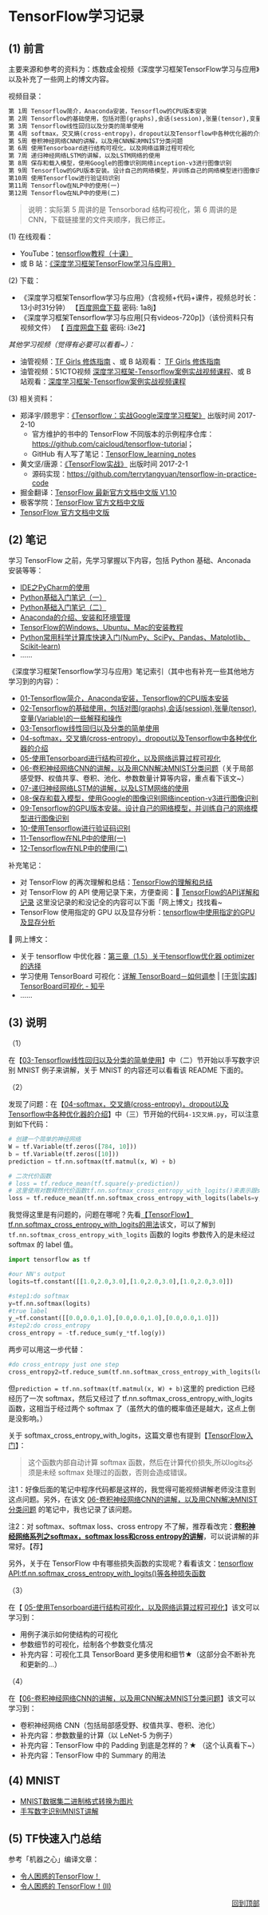 <a name="top"></a>

# TensorFlow学习记录


## (1) 前言

主要来源和参考的资料为：炼数成金视频《深度学习框架TensorFlow学习与应用》以及补充了一些网上的博文内容。

视频目录：

``` xml
第 1周 Tensorflow简介，Anaconda安装，Tensorflow的CPU版本安装
第 2周 Tensorflow的基础使用，包括对图(graphs),会话(session),张量(tensor),变量(Variable)的一些解释和操作
第 3周 Tensorflow线性回归以及分类的简单使用
第 4周 softmax，交叉熵(cross-entropy)，dropout以及Tensorflow中各种优化器的介绍
第 5周 卷积神经网络CNN的讲解，以及用CNN解决MNIST分类问题
第 6周 使用Tensorboard进行结构可视化，以及网络运算过程可视化
第 7周 递归神经网络LSTM的讲解，以及LSTM网络的使用
第 8周 保存和载入模型，使用Google的图像识别网络inception-v3进行图像识别
第 9周 Tensorflow的GPU版本安装。设计自己的网络模型，并训练自己的网络模型进行图像识别
第10周 使用Tensorflow进行验证码识别
第11周 Tensorflow在NLP中的使用(一)
第12周 Tensorflow在NLP中的使用(二)
```

> 说明：实际第 5 周讲的是 Tensorborad 结构可视化，第 6 周讲的是 CNN，下载链接里的文件夹顺序，我已修正。

(1) 在线观看：

- YouTube：[tensorflow教程（十课）](https://www.youtube.com/watch?v=eAtGqz8ytOI&list=PLjSwXXbVlK6IHzhLOMpwHHLjYmINRstrk&index=2&t=0s)
- 或 B 站：[《深度学习框架TensorFlow学习与应用》](https://www.bilibili.com/video/av20542427/)

(2) 下载：

- 《深度学习框架Tensorflow学习与应用》（含视频+代码+课件，视频总时长：13小时31分钟）  【[百度网盘下载](https://pan.baidu.com/s/16OINOrFiRXbqmqOFjCFzLQ )  密码: 1a8j】
- 《深度学习框架Tensorflow学习与应用[只有videos-720p]》（该份资料只有视频文件） 【 [百度网盘下载](https://pan.baidu.com/s/1oQLgWFEBsVrcKJN4swEdzg)  密码: i3e2】

*其他学习视频（觉得有必要可以看看~）：*  

- 油管视频：[TF Girls 修炼指南](https://www.youtube.com/watch?v=TrWqRMJZU8A&list=PLwY2GJhAPWRcZxxVFpNhhfivuW0kX15yG&index=2) 、或 B 站观看： [TF Girls 修炼指南](https://space.bilibili.com/16696495/#/channel/detail?cid=1588) 
- 油管视频：51CTO视频 [深度学习框架-Tensorflow案例实战视频课程](https://www.youtube.com/watch?v=-pYU4ub7g0c&list=PL8LR_PrSuIRhpEYA3sJ-J5hYGYUSwZwdS)、或 B 站观看：[深度学习框架-Tensorflow案例实战视频课程](https://www.bilibili.com/video/av29663946/?p=1)

(3) 相关资料：

- 郑泽宇/顾思宇：[《Tensorflow：实战Google深度学习框架》](https://book.douban.com/subject/26976457/) 出版时间 2017-2-10
  - 官方维护的书中的 TensorFlow 不同版本的示例程序仓库：<https://github.com/caicloud/tensorflow-tutorial>；
  - GitHub 有人写了笔记：[TensorFlow_learning_notes](https://github.com/cookeem/TensorFlow_learning_notes)
- 黄文坚/唐源：[《TensorFlow实战》](https://book.douban.com/subject/26974266/) 出版时间 2017-2-1
  - 源码实现：<https://github.com/terrytangyuan/tensorflow-in-practice-code>
- 掘金翻译：[TensorFlow 最新官方文档中文版 V1.10 ](https://github.com/xitu/tensorflow-docs)
- 极客学院：[TensorFlow 官方文档中文版](http://wiki.jikexueyuan.com/project/tensorflow-zh/)
- [TensorFlow 官方文档中文版](http://www.tensorfly.cn/tfdoc/get_started/introduction.html)

## (2) 笔记

学习 TensorFlow 之前，先学习掌握以下内容，包括 Python 基础、Anconada 安装等等：

- [IDE之PyCharm的使用](./other/IDE之PyCharm的使用.md)
- [Python基础入门笔记（一）](./other/Python/Python基础入门笔记（一）.md)
- [Python基础入门笔记（二）](./other/Python/Python基础入门笔记（二）.md)
- [Anaconda的介绍、安装和环境管理](./other/Anaconda的介绍、安装和环境管理.md)
- [TensorFlow的Windows、Ubuntu、Mac的安装教程](./other/TensorFlow的Windows、Ubuntu、Mac的安装教程.md)
- [Python常用科学计算库快速入门(NumPy、SciPy、Pandas、Matplotlib、Scikit-learn)](./other/Python常用科学计算库快速入门(NumPy、SciPy、Pandas、Matplotlib、Scikit-learn).md)
- ……

《深度学习框架Tensorflow学习与应用》笔记索引（其中也有补充一些其他地方学习到的内容）：

- [01-Tensorflow简介，Anaconda安装，Tensorflow的CPU版本安装](./Notes/01-Tensorflow简介，Anaconda安装，Tensorflow的CPU版本安装.md)
- [02-Tensorflow的基础使用，包括对图(graphs),会话(session),张量(tensor),变量(Variable)的一些解释和操作](./Notes/02-Tensorflow的基础使用，包括对图\(graphs\),会话\(session\),张量\(tensor\),变量\(Variable\)的一些解释和操作.md)
- [03-Tensorflow线性回归以及分类的简单使用](./Notes/03-Tensorflow线性回归以及分类的简单使用.md)
- [04-softmax，交叉熵(cross-entropy)，dropout以及Tensorflow中各种优化器的介绍](./Notes/04-softmax，交叉熵\(cross-entropy\)，dropout以及Tensorflow中各种优化器的介绍.md)
- [05-使用Tensorboard进行结构可视化，以及网络运算过程可视化](./Notes/05-使用Tensorboard进行结构可视化，以及网络运算过程可视化.md)
- [06-卷积神经网络CNN的讲解，以及用CNN解决MNIST分类问题](./Notes/06-卷积神经网络CNN的讲解，以及用CNN解决MNIST分类问题.md)（关于局部感受野、权值共享、卷积、池化、参数数量计算等内容，重点看下该文~）
- [07-递归神经网络LSTM的讲解，以及LSTM网络的使用](./Notes/07-递归神经网络LSTM的讲解，以及LSTM网络的使用.md)
- [08-保存和载入模型，使用Google的图像识别网络inception-v3进行图像识别](./Notes/08-保存和载入模型，使用Google的图像识别网络inception-v3进行图像识别.md)
- [09-Tensorflow的GPU版本安装。设计自己的网络模型，并训练自己的网络模型进行图像识别](./Notes/09-Tensorflow的GPU版本安装。设计自己的网络模型，并训练自己的网络模型进行图像识别.md)
- [10-使用Tensorflow进行验证码识别](./Notes/10-使用Tensorflow进行验证码识别.md)
- [11-Tensorflow在NLP中的使用(一)](./Notes/11-Tensorflow在NLP中的使用\(一\).md)
- [12-Tensorflow在NLP中的使用(二)](./Notes/12-Tensorflow在NLP中的使用\(二\).md)

补充笔记：

- 对 TensorFlow 的再次理解和总结：[TensorFlow的理解和总结](./other/[转]TensorFlow的理解和总结.md)
- 对 TensorFlow 的 API 使用记录下来，方便查阅：:mag_right: ​[TensorFlow的API详解和记录](./other/[总结]TensorFlow的API详解和记录.md)  这里没记录的和没记全的内容可以下面「网上博文」找找看~
- TensorFlow 使用指定的 GPU 以及显存分析：[tensorflow中使用指定的GPU及显存分析](./other/tensorflow中使用指定的GPU及显存分析.md)

:name_badge: 网上博文：

- 关于 tensorflow 中优化器：[第三章（1.5）关于tensorflow优化器 optimizer 的选择](https://blog.csdn.net/lzc4869/article/details/78355132)
- 学习使用 TensorBoard 可视化：[详解 TensorBoard－如何调参](https://blog.csdn.net/aliceyangxi1987/article/details/71716596) | [[干货|实践] TensorBoard可视化 - 知乎](https://zhuanlan.zhihu.com/p/33178205)
- ……

## (3) 说明

（1）

在【[03-Tensorflow线性回归以及分类的简单使用](./Notes/03-Tensorflow线性回归以及分类的简单使用.md)】中（二）节开始以手写数字识别 MNIST 例子来讲解，关于 MNIST  的内容还可以看看该 README 下面的。

（2）

发现了问题：在【[04-softmax，交叉熵(cross-entropy)，dropout以及Tensorflow中各种优化器的介绍](./Notes/04-softmax，交叉熵\(cross-entropy\)，dropout以及Tensorflow中各种优化器的介绍.md)】中（三）节开始的代码`4-1交叉熵.py`，可以注意到如下代码：

``` python
# 创建一个简单的神经网络
W = tf.Variable(tf.zeros([784, 10]))
b = tf.Variable(tf.zeros([10]))
prediction = tf.nn.softmax(tf.matmul(x, W) + b)

# 二次代价函数
# loss = tf.reduce_mean(tf.square(y-prediction))
# 这里使用对数释然代价函数tf.nn.softmax_cross_entropy_with_logits()来表示跟softmax搭配使用的交叉熵
loss = tf.reduce_mean(tf.nn.softmax_cross_entropy_with_logits(labels=y, logits=prediction))
```

我觉得这里是有问题的，问题在哪呢？先看[【TensorFlow】tf.nn.softmax_cross_entropy_with_logits的用法](https://blog.csdn.net/zj360202/article/details/78582895)该文，可以了解到 `tf.nn.softmax_cross_entropy_with_logits` 函数的 logits 参数传入的是未经过 softmax 的 label 值。

``` python
import tensorflow as tf  

#our NN's output  
logits=tf.constant([[1.0,2.0,3.0],[1.0,2.0,3.0],[1.0,2.0,3.0]])  
```

``` python
#step1:do softmax  
y=tf.nn.softmax(logits)  
#true label  
y_=tf.constant([[0.0,0.0,1.0],[0.0,0.0,1.0],[0.0,0.0,1.0]])  
#step2:do cross_entropy  
cross_entropy = -tf.reduce_sum(y_*tf.log(y))  
```

两步可以用这一步代替：

``` python
#do cross_entropy just one step  
cross_entropy2=tf.reduce_sum(tf.nn.softmax_cross_entropy_with_logits(logits, y_))#dont forget tf.reduce_sum()!! 
```

但`prediction = tf.nn.softmax(tf.matmul(x, W) + b)`这里的 prediction 已经经历了一次 softmax，然后又经过了 tf.nn.softmax_cross_entropy_with_logits 函数，这相当于经过两个 softmax 了（虽然大的值的概率值还是越大，这点上倒是没影响。）

关于 softmax_cross_entropy_with_logits，这篇文章也有提到【[TensorFlow入门](https://statusrank.xyz/articles/31693f5f.html)】：

> 这个函数内部自动计算 softmax 函数，然后在计算代价损失,所以logits必须是未经 softmax 处理过的函数，否则会造成错误。

注1：好像后面的笔记中程序代码都是这样的，我觉得可能视频讲解老师没注意到这点问题。另外，在该文 [06-卷积神经网络CNN的讲解，以及用CNN解决MNIST分类问题](./Notes/06-卷积神经网络CNN的讲解，以及用CNN解决MNIST分类问题.md) 的笔记中，我也记录了该问题。

注2：对 softmax、softmax loss、cross entropy 不了解，推荐看改完：**[卷积神经网络系列之softmax，softmax loss和cross entropy的讲解](https://blog.csdn.net/u014380165/article/details/77284921)**，可以说讲解的非常好。【荐】

另外，关于在 TensorFlow 中有哪些损失函数的实现呢？看看该文：[tensorflow API:tf.nn.softmax_cross_entropy_with_logits()等各种损失函数](https://blog.csdn.net/NockinOnHeavensDoor/article/details/80139685)

（3）

在【 [05-使用Tensorboard进行结构可视化，以及网络运算过程可视化](./Notes/05-使用Tensorboard进行结构可视化，以及网络运算过程可视化.md)】该文可以学习到：

- 用例子演示如何使结构的可视化
- 参数细节的可视化，绘制各个参数变化情况
- 补充内容：可视化工具 TensorBoard 更多使用和细节★（这部分会不断补充和更新的…）

（4）

在【[06-卷积神经网络CNN的讲解，以及用CNN解决MNIST分类问题](./Notes/06-卷积神经网络CNN的讲解，以及用CNN解决MNIST分类问题.md)】该文可以学习到：

- 卷积神经网络 CNN（包括局部感受野、权值共享、卷积、池化）
- 补充内容：参数数量的计算（以 LeNet-5 为例子）
- 补充内容：TensorFlow 中的 Padding 到底是怎样的？★ （这个认真看下~）
- 补充内容：TensorFlow 中的 Summary 的用法



## (4) MNIST

- [MNIST数据集二进制格式转换为图片](./other/MNIST/MNIST数据集二进制格式转换为图片.md)
- [手写数字识别MNIST讲解](./other/MNIST/手写数字识别MNIST讲解.md)


## (5) TF快速入门总结

参考「机器之心」编译文章：

- [令人困惑的TensorFlow！](https://zhuanlan.zhihu.com/p/38812133)
- [令人困惑的 TensorFlow！(II)](https://zhuanlan.zhihu.com/p/46008208)





<div align="right">
        <a href="#top">回到顶部</a>
</div>